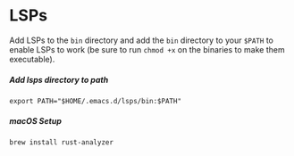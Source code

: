 # LSPs

Add LSPs to the `bin` directory and add the `bin` directory to your `$PATH` to enable LSPs to work (be sure to run `chmod +x` on the binaries to make them executable).

##### Add lsps directory to path
```
export PATH="$HOME/.emacs.d/lsps/bin:$PATH"
```

##### macOS Setup
```
brew install rust-analyzer
```
